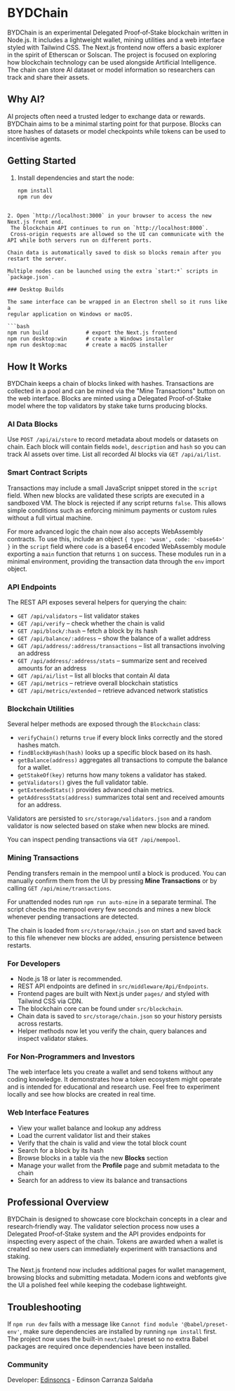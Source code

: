 # BYDChain

BYDChain is an experimental Delegated Proof‑of‑Stake blockchain written in Node.js. It includes
a lightweight wallet, mining utilities and a web interface styled with
Tailwind CSS. The Next.js frontend now offers a basic explorer in the spirit of
Etherscan or Solscan. The project is focused on exploring how blockchain technology can
be used alongside Artificial Intelligence. The chain can store AI dataset or
model information so researchers can track and share their assets.


## Why AI?

AI projects often need a trusted ledger to exchange data or rewards. BYDChain aims
to be a minimal starting point for that purpose. Blocks can store hashes of
datasets or model checkpoints while tokens can be used to incentivise agents.

## Getting Started

1. Install dependencies and start the node:

   ```bash
   npm install
   npm run dev
  ```

2. Open `http://localhost:3000` in your browser to access the new Next.js front end.
   The blockchain API continues to run on `http://localhost:8000`.
   Cross-origin requests are allowed so the UI can communicate with the API while both servers run on different ports.

Chain data is automatically saved to disk so blocks remain after you restart the server.

Multiple nodes can be launched using the extra `start:*` scripts in
`package.json`.

### Desktop Builds

The same interface can be wrapped in an Electron shell so it runs like a
regular application on Windows or macOS.

```bash
npm run build            # export the Next.js frontend
npm run desktop:win      # create a Windows installer
npm run desktop:mac      # create a macOS installer
```

## How It Works

BYDChain keeps a chain of blocks linked with hashes. Transactions are collected in a
pool and can be mined via the "Mine Transactions" button on the web interface.
Blocks are minted using a Delegated Proof‑of‑Stake model where the top
validators by stake take turns producing blocks.

### AI Data Blocks

Use `POST /api/ai/store` to record metadata about models or datasets on chain.
Each block will contain fields `model`, `description` and `hash` so you can
track AI assets over time. List all recorded AI blocks via
`GET /api/ai/list`.

### Smart Contract Scripts

Transactions may include a small JavaScript snippet stored in the `script`
field. When new blocks are validated these scripts are executed in a sandboxed
VM. The block is rejected if any script returns `false`. This allows simple
conditions such as enforcing minimum payments or custom rules without a full
virtual machine.

For more advanced logic the chain now also accepts WebAssembly contracts. To
use this, include an object `{ type: 'wasm', code: '<base64>' }` in the
`script` field where `code` is a base64 encoded WebAssembly module exporting a
`main` function that returns `1` on success. These modules run in a minimal
environment, providing the transaction data through the `env` import object.

### API Endpoints

The REST API exposes several helpers for querying the chain:

- `GET /api/validators` – list validator stakes
- `GET /api/verify` – check whether the chain is valid
- `GET /api/block/:hash` – fetch a block by its hash
- `GET /api/balance/:address` – show the balance of a wallet address
- `GET /api/address/:address/transactions` – list all transactions involving an address
- `GET /api/address/:address/stats` – summarize sent and received amounts for an address
- `GET /api/ai/list` – list all blocks that contain AI data
- `GET /api/metrics` – retrieve overall blockchain statistics
- `GET /api/metrics/extended` – retrieve advanced network statistics

### Blockchain Utilities

Several helper methods are exposed through the `Blockchain` class:

- `verifyChain()` returns `true` if every block links correctly and the
  stored hashes match.
- `findBlockByHash(hash)` looks up a specific block based on its hash.
- `getBalance(address)` aggregates all transactions to compute the balance
  for a wallet.
- `getStakeOf(key)` returns how many tokens a validator has staked.
- `getValidators()` gives the full validator table.
- `getExtendedStats()` provides advanced chain metrics.
- `getAddressStats(address)` summarizes total sent and received amounts for an address.

Validators are persisted to `src/storage/validators.json` and a random
validator is now selected based on stake when new blocks are mined.

You can inspect pending transactions via `GET /api/mempool`.

### Mining Transactions

Pending transfers remain in the mempool until a block is produced. You can
manually confirm them from the UI by pressing **Mine Transactions** or by
calling `GET /api/mine/transactions`.

For unattended nodes run `npm run auto-mine` in a separate terminal. The script
checks the mempool every few seconds and mines a new block whenever pending
transactions are detected.

The chain is loaded from `src/storage/chain.json` on start and saved back to
this file whenever new blocks are added, ensuring persistence between restarts.


### For Developers

- Node.js 18 or later is recommended.
- REST API endpoints are defined in `src/middleware/Api/Endpoints`.
- Frontend pages are built with Next.js under `pages/` and styled with
  Tailwind CSS via CDN.
- The blockchain core can be found under `src/blockchain`.
- Chain data is saved to `src/storage/chain.json` so your history persists across restarts.
- Helper methods now let you verify the chain, query balances and inspect validator stakes.

### For Non‑Programmers and Investors

The web interface lets you create a wallet and send tokens without any coding
knowledge.  It demonstrates how a token ecosystem might operate and is intended
for educational and research use.  Feel free to experiment locally and see how
blocks are created in real time.

### Web Interface Features

- View your wallet balance and lookup any address
- Load the current validator list and their stakes
- Verify that the chain is valid and view the total block count
- Search for a block by its hash
- Browse blocks in a table via the new **Blocks** section
- Manage your wallet from the **Profile** page and submit metadata to the chain
- Search for an address to view its balance and transactions

## Professional Overview

BYDChain is designed to showcase core blockchain concepts in a clear and
research‑friendly way. The validator selection process now uses a Delegated
Proof‑of‑Stake system and the API provides endpoints for inspecting
every aspect of the chain. Tokens are awarded when a wallet is created so
new users can immediately experiment with transactions and staking.

The Next.js frontend now includes additional pages for wallet management,
browsing blocks and submitting metadata. Modern icons and webfonts give the
UI a polished feel while keeping the codebase lightweight.

## Troubleshooting

If `npm run dev` fails with a message like `Cannot find module '@babel/preset-env'`,
make sure dependencies are installed by running `npm install` first. The
project now uses the built-in `next/babel` preset so no extra Babel packages are
required once dependencies have been installed.

### Community

Developer: [Edinsoncs](https://edinsoncs.com) - Edinson Carranza Saldaña








